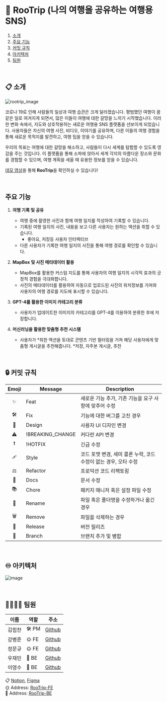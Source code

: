 # 🧳 RooTrip (나의 여행을 공유하는 여행용 SNS)

1. [소개](#소개)
2. [주요 기능](#주요-기능)
3. [커밋 규칙](#커밋-규칙)
4. [아키텍처](#아키텍처)
5. [팀원](#팀원)

<br />

## 📋 소개

![rootrip_image](https://github.com/BangDori/RooTrip-Front/assets/44726494/f668ad36-c3dd-42c7-8d14-5e23433f85d5)

코로나 19로 인해 사람들의 일상과 여행 습관은 크게 달라졌습니다. 평범했던 여행이 꿈같은 일로 여겨지게 되면서, 많은 이들이 여행에 대한 갈망을 느끼기 시작했습니다. 이러한 변화 속에서, 지도와 상호작용하는 새로운 여행용 SNS 플랫폼을 선보이게 되었습니다. 사용자들은 자신의 여행 사진, 비디오, 이야기를 공유하며, 다른 이들의 여행 경험을 통해 새로운 목적지를 발견하고, 여행 팁을 얻을 수 있습니다.

우리의 목표는 여행에 대한 갈망을 해소하고, 사람들이 다시 세계를 탐험할 수 있도록 영감을 주는 것입니다. 이 플랫폼을 통해 소파에 앉아서 세계 각지의 아름다운 장소와 문화를 경험할 수 있으며, 여행 계획을 세울 때 유용한 정보를 얻을 수 있습니다.

[데모 영상](https://www.youtube.com/watch?v=hT1PIR0VkoY)을 통해 **RooTrip**을 확인하실 수 있습니다!

<br />

## 주요 기능

1. **여행 기록 및 공유**
   - 여행 중에 촬영한 사진과 함께 여행 일지를 작성하여 기록할 수 있습니다.
   - 기록된 여행 일지의 사진, 내용을 보고 다른 사용자는 원하는 액션을 취할 수 있습니다.
      * 좋아요, 저장등 사용자 인터렉티브
   - 다른 사용자가 기록한 여행 일지의 사진을 통해 여행 경로를 확인할 수 있습니다.

2. **MapBox 및 사진 메타데이터 활용**
   - MapBox를 활용한 커스텀 지도를 통해 사용자의 여행 일지의 시각적 효과의 긍정적 경험을 
     극대화합니다.
   - 사진의 메타데이터를 활용하여 자동으로 업로드된 사진의 위치정보를 가져와 사용자의 여행 
     경로를 지도에 표시할 수 있습니다. 

3. **GPT-4를 활용한 이미지 카테고리 분류**
   - 사용자가 업데이트한 이미지의 카테고리를 GPT-4를 이용하여 분류한 후에 저장합니다.

4. **머신러닝을 활용한 맞춤형 추천 시스템**
   - 사용자가 *취한 액션을 토대로 콘텐츠 기반 필터링을 거쳐 해당 사용자에게 맞춤형 게시글을 추천해줍니다.
       *저장, 자주본 게시글, 추천

<br />

## 🔒 커밋 규칙

| Emoji | Message          | Description                                                      |
| :---: | ---------------- | ---------------------------------------------------------------- |
|  ✨   | Feat             | 새로운 기능 추가, 기존 기능을 요구 사항에 맞추어 수정               |
|   🛠   | Fix              | 기능에 대한 버그를 고친 경우                                      |
|  🎨   | Design           | 사용자 UI 디자인 변경                                             |
|   ⚠   | !BREAKING_CHANGE | 커다란 API 변경                                                  |
|  ❗   | !HOTFIX          | 긴급 수정                                                        |
|  🩹   | Style            | 코드 포맷 변경, 세미 콜론 누락, 코드 수정이 없는 경우, 오타 수정     |
|   ⚖   | Refactor         | 프로덕션 코드 리팩토링                                            |
|  📃   | Docs             | 문서 수정                                                        |
|  📚   | Chore            | 패키지 매니저 혹은 설정 파일 수정                                  |
|  📂   | Rename           | 파일 혹은 폴더명을 수정하거나 옮긴 경우                            |
|   🗑   | Remove           | 파일을 삭제하는 경우                                              |
|  🎊   | Release          | 버전 릴리즈                                                      |
|  🔀   | Branch           | 브랜치 추가 및 병합                                              |

<br />

## ♾️ 아키텍처

![image](https://github.com/BangDori/RooTrip-Front/assets/44726494/8766e290-a321-4fd7-b12f-6702401f0b75)

<br />

## 👨‍👩‍👧‍👦 팀원

|      이름     |      역할     |     주소      |
| ------------- | ------------- | ------------- |
| 김힘찬 | 🛠 PM | [Github](https://github.com/HmDol) |
| 강병준 | 🌞 FE | [Github](https://github.com/BangDori) |
| 정문규 | 🌞 FE | [Github](https://github.com/JungMunGyu) |
| 우재민 | 🌚 BE | [Github](https://github.com/WooJJam) |
| 이영수 | 🌚 BE | [Github](https://github.com/youngsu5582) |

📋 [Notion](https://www.notion.so/e0bed146cc4c4280b7c5a05f4df22b90?v=975aa4fe34d6456e9ca84e4fd59690d6), [Figma](https://www.figma.com/file/rUpCTXuQRM4LS9ruN3ydZq/RooTrip_Backup?type=design&node-id=0%3A1&mode=design&t=uE2NIHnA0d43WzNv-1)
<br/> 🌞 Address: [RooTrip-FE](https://github.com/BangDori/RooTrip-Front)
<br/> 🌚 Address: [RooTrip-BE](https://github.com/youngsu5582/RooTrip-Backend)
